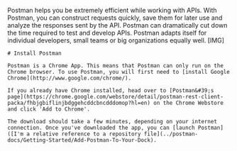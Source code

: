 Postman helps you be extremely efficient while working with APIs. With Postman, you can construct requests quickly, save them for later use and analyze the responses sent by the API. Postman can dramatically cut down the time required to test and develop APIs. Postman adapts itself for individual developers, small teams or big organizations equally well.
[IMG]

	# Install Postman

	Postman is a Chrome App. This means that Postman can only run on the Chrome browser. To use Postman, you will first need to [install Google Chrome](http://www.google.com/chrome/).

	If you already have Chrome installed, head over to [Postman&#39;s page](https://chrome.google.com/webstore/detail/postman-rest-client-packa/fhbjgbiflinjbdggehcddcbncdddomop?hl=en) on the Chrome Webstore and click 'Add to Chrome'.

	The download should take a few minutes, depending on your internet connection. Once you've downloaded the app, you can [launch Postman]([I'm a relative reference to a repository file](../postman-docs/Getting-Started/Add-Postman-To-Your-Dock).

